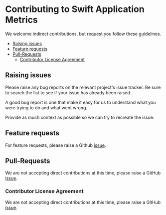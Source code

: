 # Contributing to Swift Application Metrics

We welcome indirect contributions, but request you follow these guidelines.

 - [Raising issues](#raising-issues)
 - [Feature requests](#feature-requests)
 - [Pull-Requests](#pull-requests)
   - [Contributor License Agreement](#contributor-license-agreement)

## Raising issues

Please raise any bug reports on the relevant project's issue tracker. Be sure to
search the list to see if your issue has already been raised.

A good bug report is one that make it easy for us to understand what you were
trying to do and what went wrong.

Provide as much context as possible so we can try to recreate the issue.

## Feature requests

For feature requests, please raise a Github [issue](https://github.com/RuntimeTools/SwiftMetrics/issues).

## Pull-Requests

We are not accepting direct contributions at this time, please raise a 
GitHub [issue](https://github.com/RuntimeTools/SwiftMetrics/issues).

### Contributor License Agreement

We are not accepting direct contributions at this time, please raise a 
GitHub [issue](https://github.com/RuntimeTools/SwiftMetrics/issues).
